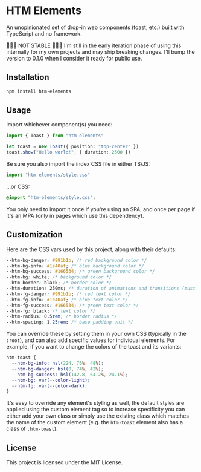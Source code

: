 # HTM Elements

An unopinionated set of drop-in web components (toast, etc.) built with
TypeScript and no framework.

🚨🚨🚨 NOT STABLE 🚨🚨🚨 I'm still in the early iteration phase of using this
internally for my own projects and may ship breaking changes. I'll bump the
version to 0.1.0 when I consider it ready for public use.

## Installation

```bash
npm install htm-elements
```

## Usage

Import whichever component(s) you need:

```ts
import { Toast } from "htm-elements"

let toast = new Toast({ position: "top-center" })
toast.show("Hello world!", { duration: 2500 })
```

Be sure you also import the index CSS file in either TS/JS:

```ts
import "htm-elements/style.css"
```

...or CSS:

```css
@import "htm-elements/style.css";
```

You only need to import it once if you're using an SPA, and once per page if
it's an MPA (only in pages which use this dependency).

## Customization

Here are the CSS vars used by this project, along with their defaults:

```css
--htm-bg-danger: #991b1b; /* red background color */
--htm-bg-info: #1e40af; /* blue background color */
--htm-bg-success: #166534; /* green background color */
--htm-bg: white; /* background color */
--htm-border: black; /* border color */
--htm-duration: 250ms; /* duration of animations and transitions (must use ms) */
--htm-fg-danger: #991b1b; /* red text color */
--htm-fg-info: #1e40af; /* blue text color */
--htm-fg-success: #166534; /* green text color */
--htm-fg: black; /* text color */
--htm-radius: 0.5rem; /* border radius */
--htm-spacing: 1.25rem; /* base padding unit */
```

You can override these by setting them in your own CSS (typically in the
`:root`), and can also add specific values for individual elements. For example,
if you want to change the colors of the toast and its variants:

```css
htm-toast {
  --htm-bg-info: hsl(224, 76%, 48%);
  --htm-bg-danger: hsl(0, 74%, 42%);
  --htm-bg-success: hsl(142.8, 64.2%, 24.1%);
  --htm-bg: var(--color-light);
  --htm-fg: var(--color-dark);
}
```

It's easy to override any element's styling as well, the default styles are
applied using the custom element tag so to increase specificity you can either
add your own class or simply use the existing class which matches the name of
the custom element (e.g. the `htm-toast` element also has a class of
`.htm-toast`).

## License

This project is licensed under the MIT License.
